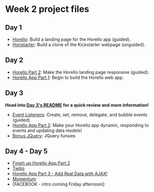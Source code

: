 # Week 2 project files

## Day 1

- [Horello]: Build a landing page for the Horello app (guided).
- [Horistarter]: Build a clone of the Kickstarter webpage (unguided).

[Horello]: ./day1/1_horello
[Horistarter]: ./day1/2_horistarter

## Day 2

- [Horello Part 2](./day2/4_responsive): Make the Horello landing page responsive (guided).
- [Horello App Part 1](./day2/5_horello): Begin to build the Horello web app.

## Day 3

**Head into [Day 3's README](./day3/README.md) for a quick review and more information!**

- [Event Listeners]: Create, set, remove, delegate, and bubble events (guided).
- [Horello App Part 2]: Make your Horello app dynamic, responding to events and updating data models!
- [Bonus JQuery]: JQuery funsies 

[Event Listeners]: (./day3/4_handling_events)
[Horello App Part 2]: ./day3/5_making_horello_dynamic
[Bonus JQuery]: ./day3/6_bonus_jquery

## Day 4 - Day 5
- [Finish up Horello App Part 2](./day3/5_making_horello_dynamic)
- [Twilio](./day4/1_twilio)
- [Horello App Part 3 - Add Real Data with AJAX!](./day4/2_horello-ajax)
- [Momentum](./day4/3_momentum)
- [FACEBOOK - intro coming Friday afternoon]:
